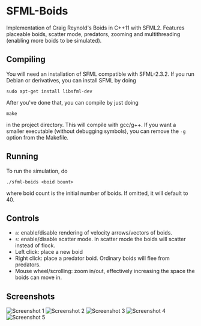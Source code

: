 # SFML-Boids
Implementation of Craig Reynold's Boids in C++11 with SFML2. Features placeable boids, scatter mode, predators, zooming and multithreading (enabling more boids to be simulated).

Compiling
---------

You will need an installation of SFML compatible with SFML-2.3.2. If you run Debian or derivatives, you can install SFML by doing
```
sudo apt-get install libsfml-dev
```
After you've done that, you can compile by just doing
```
make
```
in the project directory. This will compile with gcc/g++. If you want a smaller executable (without debugging symbols), you can remove the `-g` option from the Makefile.

Running
-------

To run the simulation, do
```
./sfml-boids <boid bount>
```
where boid count is the initial number of boids. If omitted, it will default to 40.

Controls
--------

* `a`: enable/disable rendering of velocity arrows/vectors of boids.
* `s`: enable/disable scatter mode. In scatter mode the boids will scatter instead of flock.
* Left click: place a new boid
* Right click: place a predator boid. Ordinary boids will flee from predators.
* Mouse wheel/scrolling: zoom in/out, effectively increasing the space the boids can move in.

Screenshots
-----------

![Screenshot 1](https://i.imgur.com/UOhFwDG.png)
![Screenshot 2](https://i.imgur.com/hpMpOJf.png)
![Screenshot 3](https://i.imgur.com/iFr4C0u.png)
![Screenshot 4](https://i.imgur.com/YVaJHSV.png)
![Screenshot 5](https://i.imgur.com/MBoYXF5.png)
